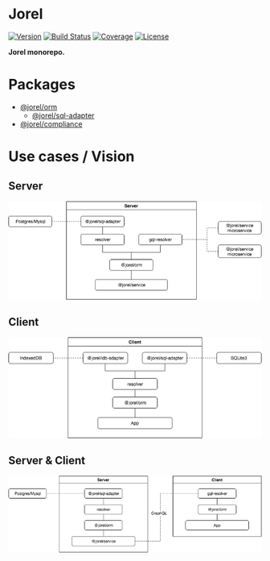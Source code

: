 # Jorel

[![Version](https://img.shields.io/npm/v/@jorel/orm.svg)](https://www.npmjs.com/package/@jorel/orm)
[![Build Status](https://img.shields.io/travis/rafamel/jorel.svg)](https://travis-ci.org/rafamel/jorel)
[![Coverage](https://img.shields.io/coveralls/rafamel/jorel.svg)](https://coveralls.io/github/rafamel/jorel)
[![License](https://img.shields.io/github/license/rafamel/jorel.svg)](https://github.com/rafamel/jorel/blob/master/LICENSE)

<!-- markdownlint-disable MD036 -->
**Jorel monorepo.**
<!-- markdownlint-enable MD036 -->

# Packages

* [@jorel/orm](https://github.com/rafamel/jorel/tree/master/packages/orm)
  * [@jorel/sql-adapter](https://github.com/rafamel/jorel/tree/master/packages/sql-adapter)
* [@jorel/compliance](https://github.com/rafamel/jorel/tree/master/packages/compliance)

# Use cases / Vision

## Server

![Server use case](https://raw.githubusercontent.com/rafamel/jorel/master/assets/server.png)

## Client

![Client use case](https://raw.githubusercontent.com/rafamel/jorel/master/assets/client.png)

## Server & Client

![Server & Client use case](https://raw.githubusercontent.com/rafamel/jorel/master/assets/server-client.png)